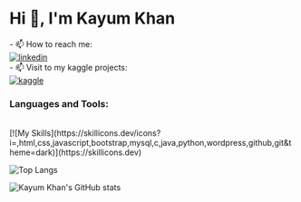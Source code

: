 <h1>Hi 👋, I'm Kayum Khan</h1>
- 📫 How to reach me: <br/>
<a href="https://www.linkedin.com/in/kayum-khan2501/">
    <img src="https://img.shields.io/badge/linkedin-blue?style=for-the-badge&logo=linkedin&logoColor=white" alt="linkedin"/>
</a><br>
- 📫 Visit to my kaggle projects: <br/>
<a href="https://www.kaggle.com/kayumkhan25/code">
    <img src="https://img.shields.io/badge/kaggle-white?style=for-the-badge&logo=kaggle&logoColor=indigo" alt="kaggle"/>
</a>

<h3>Languages and Tools:</h3><br>
[![My Skills](https://skillicons.dev/icons?i=,html,css,javascript,bootstrap,mysql,c,java,python,wordpress,github,git&theme=dark)](https://skillicons.dev)

![Top Langs](https://github-readme-stats.vercel.app/api/top-langs/?username=KayumKhan25&theme=dark)

![Kayum Khan's GitHub stats](https://github-readme-stats.vercel.app/api?username=KayumKhan25&show_icons=true&theme=dark)

